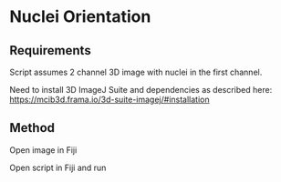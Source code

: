 # Nuclei Orientation

## Requirements
Script assumes 2 channel 3D image with nuclei in the first channel.

Need to install 3D ImageJ Suite and dependencies as described here: https://mcib3d.frama.io/3d-suite-imagej/#installation

## Method

Open image in Fiji

Open script in Fiji and run

